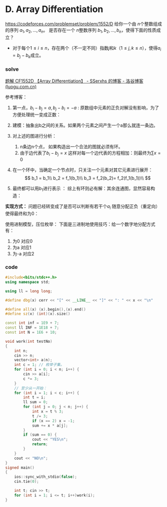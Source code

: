 # D. Array Differentiation
https://codeforces.com/problemset/problem/1552/D
给你一个由 $n$个整数组成的序列 $a_1, \, a_2, \, \dots, \, a_n$。
是否存在一个 $n$整数序列 $b_1, \, b_2, \, \dots, \, b_n$，使得下面的性质成立？

- 对于每个$1 \le i \le n$，存在两个（不一定不同）指数$j$和$k$（$1 \le j, \, k \le n$），使得$a_i = b_j - b_k$成立。

### solve

[题解 CF1552D 【Array Differentiation】 - SSerxhs 的博客 - 洛谷博客 (luogu.com.cn)](https://www.luogu.com.cn/blog/SSerxhs/solution-cf1552d)

参考博客：
1. 第一点，$b_i - b_j = a , b_j -b_i = -a$ : 原数组中元素的正负对解没有影响，为了方便处理统一变成正数：

2. 建模：抽象出b之间的关系。如果两个元素之间产生一个a那么就连一条边。

3. 对上述的图进行分析：

   1. n条边n个点， 如果构造出一个合法的图就必须有环。
   2. 由于边代表了$b_i - b_j = x$ 这样对每一个边代表的方程相加：则最终为$\sum x = 0$

4. 在一个环中，当确定一个节点时，只关注一个元素对其它元素进行展开：
   $$
   b_1 = b_1\\
   b_2 = f_1(b_1)\\
   b_3 = f_2(b_2)= f_2(f_1(b_1))\\
   $$

5. 最终都可以用$b_1$进行表示 ： 综上有环则必有解：其余连通图，显然容易构造：
   

**实现方式：**
  问题已经转变成了是否可以判断有若干个$a_i$ 随意分配正负（重定向）使得最终和为0：

使用进制模型，压位枚举： 下面是三进制地使用技巧：给一个数字地分配方式有：

1. 为0      对应0
2. 为a      对应1
3. 为-a     对应2

### code

```cpp
#include<bits/stdc++.h>
using namespace std;

using ll = long long;

#define dbg(x) cerr << "[" << __LINE__ << "]" << ": " << x << "\n"

#define all(x) (x).begin(),(x).end()
#define sz(x) (int)(x).size()

const int inf = 1E9 + 7;
const ll INF = 1E18 + 7;
const int N = 1E6 + 10;

void work(int testNo)
{
	int n;
	cin >> n;
	vector<int> a(n);
	int c = 1; // 枚举子集。
	for (int i = 0; i < n; i++) {
		cin >> a[i];
		c *= 3;
	}
	// 至少从一开始：
	for (int i = 1; i < c; i++) {
		int t = i;
		ll sum = 0;
		for (int j = 0; j < n; j++) {
			int x = t % 3;
			t /= 3;
			if (x == 2) x = -1;
			sum += x * a[j];
		}
		if (sum == 0) {
			cout << "YES\n";
			return;
		}
	}
	cout << "NO\n";
}
signed main()
{
	ios::sync_with_stdio(false);
	cin.tie(0);

	int t; cin >> t;
	for (int i = 1; i <= t; i++)work(i);
}
```



